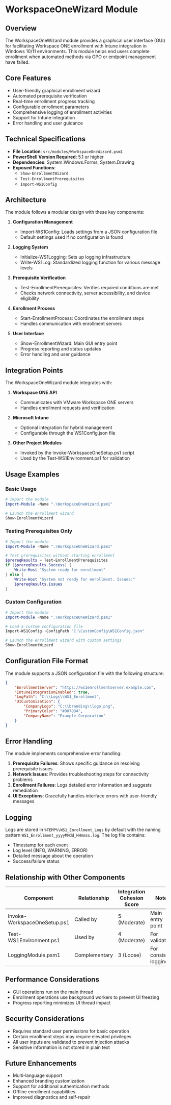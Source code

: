 # WorkspaceOneWizard Module

## Overview

The WorkspaceOneWizard module provides a graphical user interface (GUI) for facilitating Workspace ONE enrollment with Intune integration in Windows 10/11 environments. This module helps end users complete enrollment when automated methods via GPO or endpoint management have failed.

## Core Features

- User-friendly graphical enrollment wizard
- Automated prerequisite verification
- Real-time enrollment progress tracking
- Configurable enrollment parameters
- Comprehensive logging of enrollment activities
- Support for Intune integration
- Error handling and user guidance

## Technical Specifications

- **File Location**: `src/modules/WorkspaceOneWizard.psm1`
- **PowerShell Version Required**: 5.1 or higher
- **Dependencies**: System.Windows.Forms, System.Drawing
- **Exposed Functions**:
  - `Show-EnrollmentWizard`
  - `Test-EnrollmentPrerequisites`
  - `Import-WS1Config`

## Architecture

The module follows a modular design with these key components:

1. **Configuration Management**
   - Import-WS1Config: Loads settings from a JSON configuration file
   - Default settings used if no configuration is found

2. **Logging System**
   - Initialize-WS1Logging: Sets up logging infrastructure
   - Write-WS1Log: Standardized logging function for various message levels

3. **Prerequisite Verification**
   - Test-EnrollmentPrerequisites: Verifies required conditions are met
   - Checks network connectivity, server accessibility, and device eligibility

4. **Enrollment Process**
   - Start-EnrollmentProcess: Coordinates the enrollment steps
   - Handles communication with enrollment servers

5. **User Interface**
   - Show-EnrollmentWizard: Main GUI entry point
   - Progress reporting and status updates
   - Error handling and user guidance

## Integration Points

The WorkspaceOneWizard module integrates with:

1. **Workspace ONE API**
   - Communicates with VMware Workspace ONE servers
   - Handles enrollment requests and verification

2. **Microsoft Intune**
   - Optional integration for hybrid management
   - Configurable through the WS1Config.json file

3. **Other Project Modules**
   - Invoked by the Invoke-WorkspaceOneSetup.ps1 script
   - Used by the Test-WS1Environment.ps1 for validation

## Usage Examples

### Basic Usage

```powershell
# Import the module
Import-Module -Name ".\WorkspaceOneWizard.psm1"

# Launch the enrollment wizard
Show-EnrollmentWizard
```

### Testing Prerequisites Only

```powershell
# Import the module
Import-Module -Name ".\WorkspaceOneWizard.psm1"

# Test prerequisites without starting enrollment
$prereqResults = Test-EnrollmentPrerequisites
if ($prereqResults.Success) {
    Write-Host "System ready for enrollment"
} else {
    Write-Host "System not ready for enrollment. Issues:"
    $prereqResults.Issues
}
```

### Custom Configuration

```powershell
# Import the module
Import-Module -Name ".\WorkspaceOneWizard.psm1"

# Load a custom configuration file
Import-WS1Config -ConfigPath "C:\CustomConfig\WS1Config.json"

# Launch the enrollment wizard with custom settings
Show-EnrollmentWizard
```

## Configuration File Format

The module supports a JSON configuration file with the following structure:

```json
{
    "EnrollmentServer": "https://ws1enrollmentserver.example.com",
    "IntuneIntegrationEnabled": true,
    "LogPath": "C:\\Logs\\WS1_Enrollment",
    "UICustomization": {
        "CompanyLogo": "C:\\branding\\logo.png",
        "PrimaryColor": "#0078D4",
        "CompanyName": "Example Corporation"
    }
}
```

## Error Handling

The module implements comprehensive error handling:

1. **Prerequisite Failures**: Shows specific guidance on resolving prerequisite issues
2. **Network Issues**: Provides troubleshooting steps for connectivity problems
3. **Enrollment Failures**: Logs detailed error information and suggests remediation
4. **UI Exceptions**: Gracefully handles interface errors with user-friendly messages

## Logging

Logs are stored in `%TEMP%\WS1_Enrollment_Logs` by default with the naming pattern `WS1_Enrollment_yyyyMMdd_HHmmss.log`. The log file contains:

- Timestamp for each event
- Log level (INFO, WARNING, ERROR)
- Detailed message about the operation
- Success/failure status

## Relationship with Other Components

| Component | Relationship | Integration Cohesion Score | Notes |
|-----------|-------------|---------------------------|-------|
| Invoke-WorkspaceOneSetup.ps1 | Called by | 5 (Moderate) | Main entry point |
| Test-WS1Environment.ps1 | Used by | 4 (Moderate) | For validation |
| LoggingModule.psm1 | Complementary | 3 (Loose) | For consistent logging |

## Performance Considerations

- GUI operations run on the main thread
- Enrollment operations use background workers to prevent UI freezing
- Progress reporting minimizes UI thread impact

## Security Considerations

- Requires standard user permissions for basic operation
- Certain enrollment steps may require elevated privileges
- All user inputs are validated to prevent injection attacks
- Sensitive information is not stored in plain text

## Future Enhancements

- Multi-language support
- Enhanced branding customization
- Support for additional authentication methods
- Offline enrollment capabilities
- Improved diagnostics and self-repair 